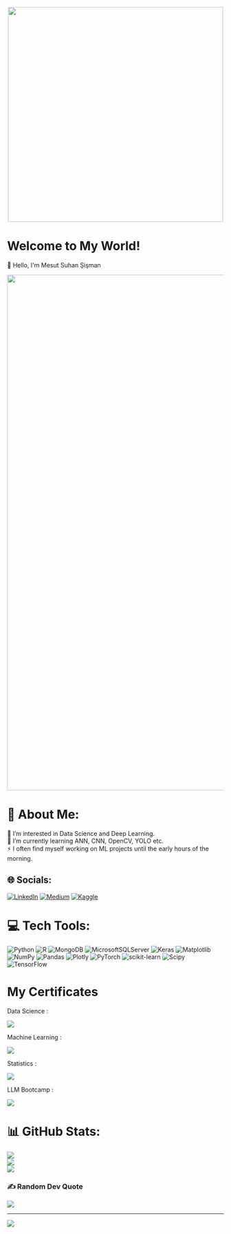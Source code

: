 <div id="header" align="center">
  <img src="https://img.freepik.com/free-vector/colorful-science-education-background_23-2148490697.jpg" width="500"/>
</div>

# Welcome to My World!

👋 Hello, I'm Mesut Suhan Şişman

<div id="header" align="center">
  <img src="https://i.pinimg.com/originals/54/dd/2a/54dd2a6c17f894e233848e18eaa242d9.jpg" width="1200" />
</div>


# 💫 About Me:
👀 I’m interested in Data Science and Deep Learning.<br>🌱  I’m currently learning ANN, CNN, OpenCV, YOLO etc.<br>⚡ I often find myself working on ML projects until the early hours of the morning.


## 🌐 Socials:
[![LinkedIn](https://img.shields.io/badge/LinkedIn-%230077B5.svg?logo=linkedin&logoColor=white)](https://linkedin.com/in/mesut-suhan-sisman) [![Medium](https://img.shields.io/badge/Medium-12100E?logo=medium&logoColor=white)](https://medium.com/@@mesutssmn) [![Kaggle](https://img.shields.io/badge/Kaggle-0072b1?logo=kaggle&logoColor=white)](https:///www.kaggle.com/mesutssmn) 

# 💻 Tech Tools:
![Python](https://img.shields.io/badge/python-3670A0?style=plastic&logo=python&logoColor=ffdd54) ![R](https://img.shields.io/badge/r-%23276DC3.svg?style=plastic&logo=r&logoColor=white) ![MongoDB](https://img.shields.io/badge/MongoDB-%234ea94b.svg?style=plastic&logo=mongodb&logoColor=white) ![MicrosoftSQLServer](https://img.shields.io/badge/Microsoft%20SQL%20Server-CC2927?style=plastic&logo=microsoft%20sql%20server&logoColor=white) ![Keras](https://img.shields.io/badge/Keras-%23D00000.svg?style=plastic&logo=Keras&logoColor=white) ![Matplotlib](https://img.shields.io/badge/Matplotlib-%23ffffff.svg?style=plastic&logo=Matplotlib&logoColor=black) ![NumPy](https://img.shields.io/badge/numpy-%23013243.svg?style=plastic&logo=numpy&logoColor=white) ![Pandas](https://img.shields.io/badge/pandas-%23150458.svg?style=plastic&logo=pandas&logoColor=white) ![Plotly](https://img.shields.io/badge/Plotly-%233F4F75.svg?style=plastic&logo=plotly&logoColor=white) ![PyTorch](https://img.shields.io/badge/PyTorch-%23EE4C2C.svg?style=plastic&logo=PyTorch&logoColor=white) ![scikit-learn](https://img.shields.io/badge/scikit--learn-%23F7931E.svg?style=plastic&logo=scikit-learn&logoColor=white) ![Scipy](https://img.shields.io/badge/SciPy-%230C55A5.svg?style=plastic&logo=scipy&logoColor=%white) ![TensorFlow](https://img.shields.io/badge/TensorFlow-%23FF6F00.svg?style=plastic&logo=TensorFlow&logoColor=white)


# My Certificates
Data Science : 

<a href="https://www.coursera.org/account/accomplishments/specialization/certificate/G78S7B9MNCAC"><img src="https://img.shields.io/badge/-IBM-0072b1?logo=IBM&logoColor=grey" /></a>

Machine Learning : 

<a href="https://www.coursera.org/account/accomplishments/specialization/certificate/VMWETUFGC8TV"><img src="https://img.shields.io/badge/-DeepLearning.AI-8C1515?logo=Stanford&logoColor=red" /></a>

Statistics : 

<a href="https://www.coursera.org/account/accomplishments/specialization/5FWKNGBWEVHU"><img src="https://img.shields.io/badge/-ColoradoBoulder-FFD100?logo=CU&logoColor=white" /></a>

LLM Bootcamp : 

<a href="https://aiplanet.com/bootcamp/certificate/verify/09f4f6bb-c917-46c8-9988-81490905c021"><img src="https://img.shields.io/badge/-AIPlanet-4CAF50?logo=AIPlanet&logoColor=white" /></a>


# 📊 GitHub Stats:
![](https://github-readme-stats.vercel.app/api?username=Mesutssmn&theme=gotham&hide_border=false&include_all_commits=false&count_private=false)<br/>
![](https://github-readme-streak-stats.herokuapp.com/?user=Mesutssmn&theme=gotham&hide_border=false)<br/>
![](https://github-readme-stats.vercel.app/api/top-langs/?username=Mesutssmn&theme=gotham&hide_border=false&include_all_commits=false&count_private=false&layout=compact)

### ✍️ Random Dev Quote
![](https://quotes-github-readme.vercel.app/api?type=horizontal&theme=tokyonight)

---
[![](https://visitcount.itsvg.in/api?id=Mesutssmn&icon=1&color=0)](https://visitcount.itsvg.in)

<!-- Proudly created with GPRM ( https://gprm.itsvg.in ) -->
